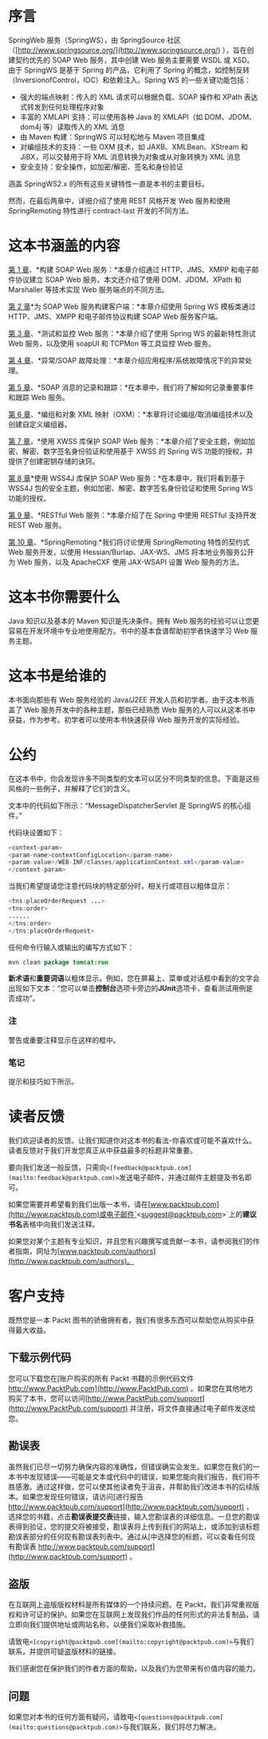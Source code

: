 # 序言

SpringWeb 服务（SpringWS），由 SpringSource 社区（[http://www.springsource.org/](http://www.springsource.org/) ），旨在创建契约优先的 SOAP Web 服务，其中创建 Web 服务主要需要 WSDL 或 XSD。由于 SpringWS 是基于 Spring 的产品，它利用了 Spring 的概念，如控制反转（InversionofControl，IOC）和依赖注入。Spring WS 的一些关键功能包括：

*   强大的端点映射：传入的 XML 请求可以根据负载、SOAP 操作和 XPath 表达式转发到任何处理程序对象
*   丰富的 XMLAPI 支持：可以使用各种 Java 的 XMLAPI（如 DOM、JDOM、dom4j 等）读取传入的 XML 消息
*   由 Maven 构建：SpringWS 可以轻松地与 Maven 项目集成
*   对编组技术的支持：一些 OXM 技术，如 JAXB、XMLBean、XStream 和 JiBX，可以交替用于将 XML 消息转换为对象或从对象转换为 XML 消息
*   安全支持：安全操作，如加密/解密、签名和身份验证

涵盖 SpringWS2.x 的所有这些关键特性一直是本书的主要目标。

然而，在最后两章中，详细介绍了使用 REST 风格开发 Web 服务和使用 SpringRemoting 特性进行 contract-last 开发的不同方法。

# 这本书涵盖的内容

[第 1 章](01.html "Chapter 1. Building SOAP Web-Services")、*构建 SOAP Web 服务：*本章介绍通过 HTTP、JMS、XMPP 和电子邮件协议建立 SOAP Web 服务。本文还介绍了使用 DOM、JDOM、XPath 和 Marshaller 等技术实现 Web 服务端点的不同方法。

[第 2 章](02.html "Chapter 2. Building Clients for SOAP Web-Services")*为 SOAP Web 服务构建客户端：*本章介绍使用 Spring WS 模板类通过 HTTP、JMS、XMPP 和电子邮件协议构建 SOAP Web 服务客户端。

[第 3 章](03.html "Chapter 3. Testing and Monitoring Web-Services")、*测试和监控 Web 服务：*本章介绍了使用 Spring WS 的最新特性测试 Web 服务，以及使用 soapUI 和 TCPMon 等工具监控 Web 服务。

[第 4 章](04.html "Chapter 4. Exception/SOAP Fault Handling")、*异常/SOAP 故障处理：*本章介绍应用程序/系统故障情况下的异常处理。

[第 5 章](05.html "Chapter 5. Logging and Tracing of SOAP Messages")、*SOAP 消息的记录和跟踪：*在本章中，我们将了解如何记录重要事件和跟踪 Web 服务。

[第 6 章](06.html "Chapter 6. Marshalling and Object-XML Mapping (OXM)")、*编组和对象 XML 映射（OXM）：*本章将讨论编组/取消编组技术以及创建自定义编组器。

[第 7 章](07.html "Chapter 7. Securing SOAP Web-Services using XWSS Library")，*使用 XWSS 库保护 SOAP Web 服务：*本章介绍了安全主题，例如加密、解密、数字签名身份验证和使用基于 XWSS 的 Spring WS 功能的授权，并提供了创建密钥存储的诀窍。

[第 8 章](08.html "Chapter 8. Securing SOAP Web-Services using WSS4J Library")*使用 WSS4J 库保护 SOAP Web 服务：*在本章中，我们将看到基于 WSS4J 包的安全主题，例如加密、解密、数字签名身份验证和使用 Spring WS 功能的授权。

[第 9 章](09.html "Chapter 9. RESTful Web-Services")、*RESTful Web 服务：*本章介绍了在 Spring 中使用 RESTful 支持开发 REST Web 服务。

[第 10 章](10.html "Chapter 10. Spring Remoting")、*SpringRemoting:*我们将讨论使用 SpringRemoting 特性的契约式 Web 服务开发，以使用 Hessian/Burlap、JAX-WS、JMS 将本地业务服务公开为 Web 服务，以及 ApacheCXF 使用 JAX-WSAPI 设置 Web 服务的方法。

# 这本书你需要什么

Java 知识以及基本的 Maven 知识是先决条件。拥有 Web 服务的经验可以让您更容易在开发环境中专业地使用配方。书中的基本食谱帮助初学者快速学习 Web 服务主题。

# 这本书是给谁的

本书面向那些有 Web 服务经验的 Java/J2EE 开发人员和初学者。由于这本书涵盖了 Web 服务开发中的各种主题，那些已经熟悉 Web 服务的人可以从这本书中获益，作为参考。初学者可以使用本书快速获得 Web 服务开发的实际经验。

# 公约

在这本书中，你会发现许多不同类型的文本可以区分不同类型的信息。下面是这些风格的一些例子，并解释了它们的含义。

文本中的代码如下所示：“MessageDispatcherServlet 是 SpringWS 的核心组件。”

代码块设置如下：

```java
<context-param>
<param-name>contextConfigLocation</param-name>
<param-value>/WEB-INF/classes/applicationContext.xml</param-value>
</context-param>

```

当我们希望提请您注意代码块的特定部分时，相关行或项目以粗体显示：

```java
<tns:placeOrderRequest ...> 
<tns:order>
......
</tns:order>
</tns:placeOrderRequest>

```

任何命令行输入或输出的编写方式如下：

```java
mvn clean package tomcat:run 

```

**新术语**和**重要词语**以粗体显示。例如，您在屏幕上、菜单或对话框中看到的文字会出现如下文本：“您可以单击**控制台**选项卡旁边的**JUnit**选项卡，查看测试用例是否成功”。

### 注

警告或重要注释显示在这样的框中。

### 笔记

提示和技巧如下所示。

# 读者反馈

我们欢迎读者的反馈。让我们知道你对这本书的看法-你喜欢或可能不喜欢什么。读者反馈对于我们开发您真正从中获益最多的标题非常重要。

要向我们发送一般反馈，只需向`<[feedback@packtpub.com](mailto:feedback@packtpub.com)>`发送电子邮件，并通过邮件主题提及书名即可。

如果您需要并希望看到我们出版一本书，请在[www.packtpub.com](http://www.packtpub.com)或电子邮件`<[suggest@packtpub.com](mailto:suggest@packtpub.com)>`上的**建议书名**表格中向我们发送注释。

如果您对某个主题有专业知识，并且您有兴趣撰写或贡献一本书，请参阅我们的作者指南，网址为[www.packtpub.com/authors](http://www.packtpub.com/authors)。

# 客户支持

既然您是一本 Packt 图书的骄傲拥有者，我们有很多东西可以帮助您从购买中获得最大收益。

## 下载示例代码

您可以下载您在[账户购买的所有 Packt 书籍的示例代码文件 http://www.PacktPub.com](http://www.PacktPub.com) 。如果您在其他地方购买了本书，您可以访问[http://www.PacktPub.com/support](http://www.PacktPub.com/support) 并注册，将文件直接通过电子邮件发送给您。

## 勘误表

虽然我们已尽一切努力确保内容的准确性，但错误确实会发生。如果您在我们的一本书中发现错误——可能是文本或代码中的错误，如果您能向我们报告，我们将不胜感激。通过这样做，您可以使其他读者免于沮丧，并帮助我们改进本书的后续版本。如果您发现任何错误，请访问[进行报告 http://www.packtpub.com/support](http://www.packtpub.com/support) ，选择您的书籍，点击**勘误表提交表**链接，输入您勘误表的详细信息。一旦您的勘误表得到验证，您的提交将被接受，勘误表将上传到我们的网站上，或添加到该标题勘误表部分的任何现有勘误表列表中。通过从[中选择您的标题，可以查看任何现有勘误表 http://www.packtpub.com/support](http://www.packtpub.com/support) 。

## 盗版

在互联网上盗版版权材料是所有媒体的一个持续问题。在 Packt，我们非常重视版权和许可证的保护。如果您在互联网上发现我们作品的任何形式的非法复制品，请立即向我们提供地址或网站名称，以便我们采取补救措施。

请致电`<[copyright@packtpub.com](mailto:copyright@packtpub.com)>`与我们联系，并提供可疑盗版材料的链接。

我们感谢您在保护我们的作者方面的帮助，以及我们为您带来有价值内容的能力。

## 问题

如果您对本书的任何方面有疑问，请致电`<[questions@packtpub.com](mailto:questions@packtpub.com)>`与我们联系，我们将尽力解决。